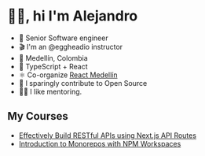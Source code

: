 # 👋🏼, hi I'm Alejandro

- 💼 Senior Software engineer
- 🎬 I'm an @eggheadio instructor
- 🏡 Medellín, Colombia
- 🌱 TypeScript + React
- ⚛️ Co-organize [React Medellín](https://meetup.com/react-medellin)
- 🤝 I sparingly contribute to Open Source
- 👨‍🏫 I like mentoring.

## My Courses

- [Effectively Build RESTful APIs using Next.js API Routes](https://egghead.io/courses/effectively-build-restful-apis-using-next-js-api-routes-41c2b1ea)
- [Introduction to Monorepos with NPM Workspaces](https://egghead.io/courses/introduction-to-monorepos-with-npm-workspaces-c03f500b)
